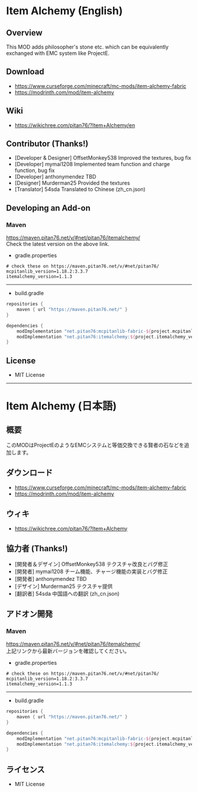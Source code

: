 # Item Alchemy (English)
## Overview
This MOD adds philosopher's stone etc. which can be equivalently exchanged with EMC system like ProjectE.

## Download
- https://www.curseforge.com/minecraft/mc-mods/item-alchemy-fabric
- https://modrinth.com/mod/item-alchemy

## Wiki
- https://wikichree.com/pitan76/?Item+Alchemy/en

## Contributor (Thanks!)
- [Developer & Designer] OffsetMonkey538 Improved the textures, bug fix
- [Developer] mymai1208 Implemented team function and charge function, bug fix
- [Developer] anthonymendez TBD
- [Designer] Murderman25 Provided the textures
- [Translator] 54sda Translated to Chinese (zh_cn.json)

## Developing an Add-on

### Maven
https://maven.pitan76.net/v/#net/pitan76/itemalchemy/ <br />
Check the latest version on the above link.

- gradle.properties
```properties
# check these on https://maven.pitan76.net/v/#net/pitan76/
mcpitanlib_version=1.18.2:3.3.7
itemalchemy_version=1.1.3
```

----

- build.gradle
```groovy
repositories {
    maven { url "https://maven.pitan76.net/" }
}

dependencies {
    modImplementation "net.pitan76:mcpitanlib-fabric-${project.mcpitanlib_version}"
    modImplementation "net.pitan76:itemalchemy:${project.itemalchemy_version}"
}

```

## License
- MIT License

----

# Item Alchemy (日本語)
## 概要
このMODはProjectEのようなEMCシステムと等価交換できる賢者の石などを追加します。

## ダウンロード
- https://www.curseforge.com/minecraft/mc-mods/item-alchemy-fabric
- https://modrinth.com/mod/item-alchemy

## ウィキ
- https://wikichree.com/pitan76/?Item+Alchemy

## 協力者 (Thanks!)
- [開発者＆デザイン] OffsetMonkey538 テクスチャ改良とバグ修正
- [開発者] mymai1208 チーム機能、チャージ機能の実装とバグ修正
- [開発者] anthonymendez TBD
- [デザイン] Murderman25 テクスチャ提供
- [翻訳者] 54sda 中国語への翻訳 (zh_cn.json)

## アドオン開発

### Maven
https://maven.pitan76.net/v/#net/pitan76/itemalchemy/ <br />
上記リンクから最新バージョンを確認してください。

- gradle.properties
```properties
# check these on https://maven.pitan76.net/v/#net/pitan76/
mcpitanlib_version=1.18.2:3.3.7
itemalchemy_version=1.1.3
```

----

- build.gradle
```groovy
repositories {
    maven { url "https://maven.pitan76.net/" }
}

dependencies {
    modImplementation "net.pitan76:mcpitanlib-fabric-${project.mcpitanlib_version}"
    modImplementation "net.pitan76:itemalchemy:${project.itemalchemy_version}"
}

```

## ライセンス
- MIT License